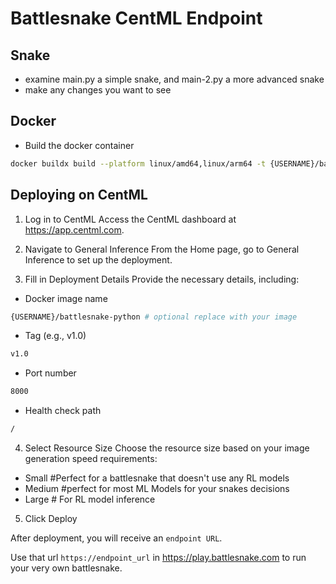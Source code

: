 # Battlesnake CentML Endpoint

## Snake

- examine main.py a simple snake, and main-2.py a more advanced snake 
- make any changes you want to see

## Docker 
- Build the docker container

```bash
docker buildx build --platform linux/amd64,linux/arm64 -t {USERNAME}/battlesnake-python:v1.0 --push .
```

## Deploying on CentML

1. Log in to CentML
Access the CentML dashboard at https://app.centml.com.

2. Navigate to General Inference
From the Home page, go to General Inference to set up the deployment.

3. Fill in Deployment Details
Provide the necessary details, including:

- Docker image name

```bash
{USERNAME}/battlesnake-python # optional replace with your image
```
- Tag (e.g., v1.0)

```bash
v1.0
```
- Port number

```bash
8000
```
- Health check path

```bash
/
```

4. Select Resource Size
Choose the resource size based on your image generation speed requirements:
- Small #Perfect for a battlesnake that doesn't use any RL models
- Medium #perfect for most ML Models for your snakes decisions
- Large # For RL model inference 

5. Click Deploy

After deployment, you will receive an `endpoint URL`.

Use that url `https://endpoint_url` in https://play.battlesnake.com to run your very own battlesnake. 

